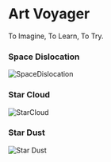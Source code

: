 # Art Voyager

To Imagine, To Learn, To Try.

### Space Dislocation

![SpaceDislocation](SpaceDislocation/SpaceDislocation.gif)

### Star Cloud

![StarCloud](StarCloud/StarCloud.gif)

### Star Dust

![Star Dust](StarDust/StarDust.gif)